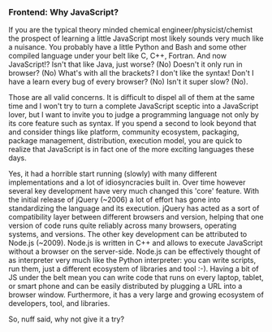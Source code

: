 ### Frontend: Why JavaScript?

If you are the typical theory minded chemical engineer/physicist/chemist the prospect of learning a little JavaScript most likely sounds very much like a nuisance. You probably have a little Python and Bash and some other compiled language under your belt like C, C++, Fortran. And now JavaScript!? Isn't that like Java, just worse? (No) Doesn't it only run in browser? (No) What's with all the brackets? I don't like the syntax! Don't I have a learn every bug of every browser? (No) Isn't it super slow?  (No).

Those are all valid concerns. It is difficult to dispel all of them at the same time and I won't try to turn a complete JavaScript sceptic into a JavaScript lover, but I want to invite you to judge a programming language not only by its core feature such as syntax. If you spend a second to look beyond that and consider things like platform, community ecosystem, packaging, package management, distribution, execution model, you are quick to realize that JavaScript is in fact one of the more exciting languages these days. 

Yes, it had a horrible start running (slowly) with many different implementations and a lot of idiosyncracies built in. Over time however several key development have very much changed this 'core' feature. With the initial release of jQuery (~2006) a lot of effort has gone into standardizing the language and its execution. jQuery has acted as a sort of compatibility layer between different browsers and version, helping that one version of code runs quite reliably across many browsers, operating systems, and versions. The other key development can be attributed to Node.js (~2009). Node.js is written in C++ and allows to execute JavaScript without a browser on the server-side. Node.js can be effectively thought of as interpreter very much like the Python interpreter: you can write scripts, run them, just a different ecosystem of libraries and tool :-). Having a bit of JS under the belt mean you can write code that runs on every laptop, tablet, or smart phone and can be easily distributed by plugging a URL into a browser window. Furthermore, it has a very large and growing ecosystem of developers, tool, and libraries.

So, nuff said, why not give it a try?
